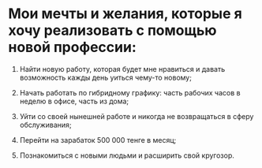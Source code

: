 # Мои мечты и желания, которые я хочу реализовать с помощью новой профессии:

1. Найти новую работу, которая будет мне нравиться и давать возможность кажды день уиться чему-то новому;

2. Начать работать по гибридному графику: часть рабочих часов в неделю в офисе, часть из дома;

3. Уйти со своей нынешней работе и никогда не возвращаться в сферу обслуживания;

4. Перейти на зарабаток 500 000 тенге в месяц;

5. Познакомиться с новыми людьми и расширить свой кругозор.
